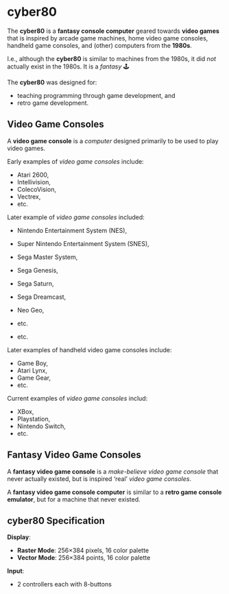 # cyber80

The **cyber80** is a **fantasy console computer** geared towards **video games** that is inspired by arcade game machines, home video game consoles, handheld game consoles, and (other) computers from the **1980s**.

I.e., although the **cyber80** is similar to machines from the 1980s, it did _not_ actually exist in the 1980s.
It is a _fantasy_ 🕹️

The **cyber80** was designed for:
* teaching programming through game development, and
* retro game development.

## Video Game Consoles

A **video game console** is a _computer_ designed primarily to be used to play video games.

Early examples of _video game consoles_ include:
* Atari 2600,
* Intellivision,
* ColecoVision,
* Vectrex,
* etc.

Later example of _video game consoles_ included:
* Nintendo Entertainment System (NES),
* Super Nintendo Entertainment System (SNES),
* Sega Master System,
* Sega Genesis,
* Sega Saturn,
* Sega Dreamcast,
* Neo Geo,
* etc.

* etc.

Later examples of handheld video game consoles include:
* Game Boy,
* Atari Lynx,
* Game Gear,
* etc.

Current examples of _video game consoles_ includ:
* XBox,
* Playstation,
* Nintendo Switch,
* etc.

## Fantasy Video Game Consoles

A **fantasy video game console** is a _make-believe_ _video game console_ that never actually existed,
but is inspired ‘real’ _video game consoles_.

A **fantasy video game console computer** is similar to a **retro game console emulator**, but for a machine that never existed.

## cyber80 Specification

**Display**:
* **Raster Mode**: 256×384 pixels, 16 color palette
* **Vector Mode**: 256×384 points, 16 color palette

**Input**:
* 2 controllers each with 8-buttons
